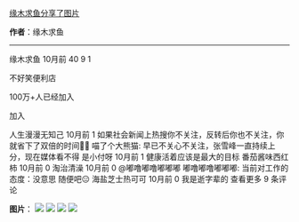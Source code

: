

[缘木求鱼分享了图片](https://m.okjike.com/originalPosts/66618d67928d2cdfd5d555c2?s=ewoidSI6ICI1N2Y0ZGFjYWI2YzFlNTEzMDBiMDQyNmQiCn0=)

**作者**：缘木求鱼

---

缘木求鱼
10月前
40
9
1

不好笑便利店

100万+人已经加入

加入

人生漫漫无知己
10月前
1
如果社会新闻上热搜你不关注，反转后你也不关注，你就省下了双倍的时间☝🏻
喵了个大熊猫: 早已不关心不关注，张雪峰一直持续上分，现在媒体看不得
是小付呀
10月前
1
健康活着应该是最大的目标
番茄酱味西红柿
10月前
0
淘治清澡
10月前
0
@嘟噜嘟噜嘟嘟嘟
嘟噜嘟噜嘟嘟嘟: 当前对工作的态度：没意思 随便吧😑
海盐芝士热可可
10月前
0
我是逝字辈的
查看更多 9 条评论

**图片**：
![](https://cdnv2.ruguoapp.com/FlZSJuhHA7IRB9MqgqyjNTj4VJ5Ev3.jpg?imageMogr2/auto-orient/thumbnail/1500x2000%3E/interlace/1)
![](https://cdnv2.ruguoapp.com/FjLrIhb_y75yXaR-vMJkTOPSJzdov3.jpg?imageMogr2/auto-orient/thumbnail/1500x2000%3E/interlace/1)
![](https://cdnv2.ruguoapp.com/FkY0fqNpjlbkhIwcj2u1LWlzBVYXv3.jpg?imageMogr2/auto-orient/thumbnail/1500x2000%3E/interlace/1)
![](https://cdnv2.ruguoapp.com/FpWORunI1tjPsuT-NJbCikQKDkJ1v3.jpg?imageMogr2/auto-orient/thumbnail/1500x2000%3E/interlace/1)